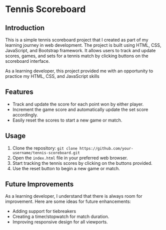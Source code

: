 Tennis Scoreboard
============

## Introduction

This is a simple tennis scoreboard project that I created as part of my learning journey in web development. The project is built using HTML, CSS, JavaScript, and Bootstrap framework. It allows users to track and update scores, games, and sets for a tennis match by clicking buttons on the scoreboard interface.

As a learning developer, this project provided me with an opportunity to practice my HTML, CSS, and JavaScript skills

## Features

- Track and update the score for each point won by either player.
- Increment the game score and automatically update the set score accordingly.
- Easily reset the scores to start a new game or match.

## Usage

1. Clone the repository: `git clone https://github.com/your-username/tennis-scoreboard.git`
2. Open the `index.html` file in your preferred web browser.
3. Start tracking the tennis scores by clicking on the buttons provided.
4. Use the reset button to begin a new game or match.


## Future Improvements

As a learning developer, I understand that there is always room for improvement. Here are some ideas for future enhancements:

- Adding support for tiebreakers 
- Creating a timer/stopwatch for match duration.
- Improving responsive design for all viewports.
